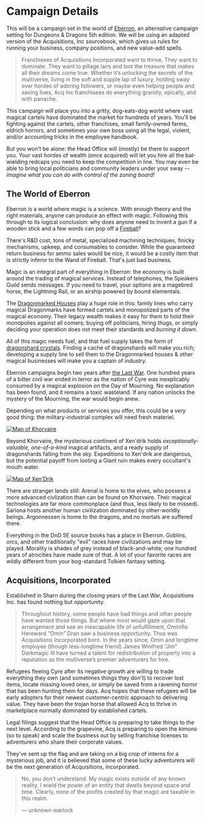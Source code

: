 # Campaign Details
This will be a campaign set in the world of [Eberron](https://en.wikipedia.org/wiki/Eberron), an alternative campaign setting for Dungeons & Dragons 5th edition. We will be using an adapted version of the Acquisitions, Inc sourcebook, which gives us rules for running your business, company positions, and new value-add spells.

> Franchisees of Acquisitions Incorporated want to thrive. They want to dominate. They want to pillage lairs and loot the treasure that makes all their dreams come true. Whether it’s unlocking the secrets of the multiverse, living in the soft and supple lap of luxury, holding sway over hordes of adoring followers, or maybe even helping people and saving lives, Acq Inc franchisees do everything grandly, epically, and with panache.

This campaign will place you into a gritty, dog-eats-dog world where vast magical cartels have dominated the market for hundreds of years. You'll be fighting against the cartels, other franchises, small family-owned farms, eldrich horrors, and sometimes your own boss using all the legal, violent, and/or accounting tricks in the employee handbook.

But you won't be alone: the Head Office will (mostly) be there to support you. Your vast hordes of wealth (once acquired) will let you hire all the bat-wielding redcaps you need to keep the competition in line. You may even be able to bring local politicians and community leaders under your sway -- *imagine what you can do with control of the zoning board!*

## The World of Eberron
Eberron is a world where magic is a science. With enough theory and the right materials, anyone can produce an effect with magic. Following this through to its logical conclusion: why does anyone need to invent a gun if a wooden stick and a few words can pop off a [Fireball](https://www.dndbeyond.com/spells/fireball)?

There's R&D cost, tons of metal, specialized machining techniques, finicky mechanisms, upkeep, and consumables to consider. While the guaranteed return business for ammo sales would be nice, it would be a costly item that is strictly inferor to the Wand of Fireball. That's just bad business.

Magic is an integral part of everything in Eberron: the economy is built around the trading of magical services. Instead of telephones, the Speakers Guild sends messages. If you need to travel, your options are a magebred horse, the Lightning Rail, or an airship powered by bound elementals. 

The [Dragonmarked Houses](https://eberron.fandom.com/wiki/The_Dragonmarked_Houses) play a huge role in this: family lines who carry magical Dragonmarks have formed cartels and monopolized parts of the magical economy. Their legacy wealth makes it easy for them to hold their monopolies against all comers; buying off politicians, hiring thugs, or simply deciding your operation does not meet their standards and *burning it down*.

All of this magic needs fuel, and that fuel supply takes the form of [dragonshard crystals](https://eberron.fandom.com/wiki/Dragonshards). Finding a cache of dragonshards will make you rich; developing a supply line to sell them to the Dragonmarked houses & other magical businesses will make you a captain of industry.

Eberron campaigns begin two years after [the Last War](https://eberron.fandom.com/wiki/The_Last_War). One hundred years of a bitter civil war ended in terror as the nation of Cyre was inexplicably consumed by a magical explosion on the Day of Mourning. No explanation has been found, and it remains a toxic wasteland. If any nation unlocks the mystery of the Mourning, the war would begin anew. 

Depending on what products or services you offer, this could be a *very* good thing: the military-industrial complex will need fresh materiel.

[![Map of Khorvaire](https://vignette.wikia.nocookie.net/eberron/images/f/f4/D%26D_-_4th_Edition_-_Eberron_Map_Khorvaire.jpg/revision/latest?cb=20090819121531)](https://vignette.wikia.nocookie.net/eberron/images/f/f4/D%26D_-_4th_Edition_-_Eberron_Map_Khorvaire.jpg/revision/latest?cb=20090819121531)

Beyond Khorvaire, the mysterious continent of Xen'drik holds *exceptionally-valuable, one-of-a-kind* magical artifacts, and a ready supply of dragonshards falling from the sky. Expeditions to Xen'drik are dangerous, but the potential payoff from looting a Giant ruin makes every occultant's mouth water.

[![Map of Xen'Drik](https://vignette.wikia.nocookie.net/eberron/images/9/96/Xen_Drik_Map.jpg/revision/latest?cb=20190212153359)](https://vignette.wikia.nocookie.net/eberron/images/9/96/Xen_Drik_Map.jpg/revision/latest?cb=20190212153359)

There are stranger lands still: Arenal is home to the elves, who possess a more advanced civlization than can be found on Khorvaire. Their magical technologies are far more commonplace (and thus, less likely to be missed). Sarlona hosts another human civilization dominated by other-worldly beings. Argonnessen is home to the dragons, and no mortals are suffered there.

Everything in the DnD 5E source books has a place in Eberron. Goblins, orcs, and other traditionally "evil" races have civilizations and may be played. Morality is shades of grey instead of black-and-white; one hundred years of atrocities have made sure of that. A lot of your favorite races are wildly different from your bog-standard Tolkien fantasy setting.

## Acquisitions, Incorporated
Established in Sharn during the closing years of the Last War, Acquisitions Inc. has found nothing but opportunity. 

> Throughout history, some people have had things and other people have wanted those things. But where most would gaze upon that arrangement and see an inescapable life of unfulfillment, Ominifis Hereward “Omin” Dran saw a business opportunity. Thus was Acquisitions Incorporated born. In the years since, Omin and longtime employee (though less-longtime friend) James Winifred “Jim” Darkmagic III have turned a talent for redistribution of property into a reputation as the multiverse’s premier adventurers for hire.

Refugees fleeing Cyre after its negative growth are willing to trade everything they own (and sometimes things they don't) to recover lost items, locate missing loved ones, or simply be saved from a ravening horror that has been hunting them for days. Acq hopes that these refugees will be early adopters for their newest customer-centric approach to delivering value. They have been the trojan horse that allowed Acq to thrive in marketplace normally dominated by established cartels.

Legal filings suggest that the Head Office is preparing to take things to the next level. According to the grapevine, Acq is preparing to open the kimono (so to speak) and scale the business out by selling franchise licenses to adventurers who share their corporate values.

They've sent up the flag and are taking on a big crop of interns for a mysterious job, and it is believed that some of these lucky adventurers will be the next generation of Acquisitions, Incorporated.

> No, you don’t understand. My magic exists outside of any known reality. I wield the power of an entity that dwells beyond space and time. Clearly, none of the profits created by that magic are taxable in this realm.
>
> — unknown warlock